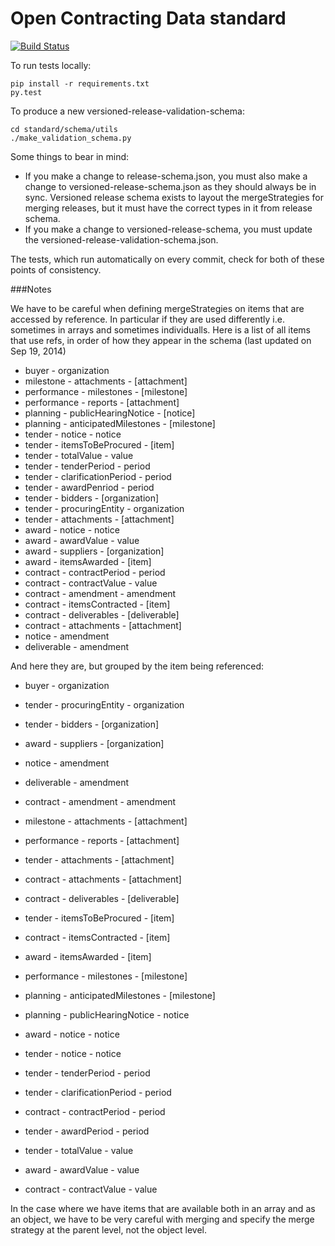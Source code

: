 Open Contracting Data standard
==============================

[![Build Status](https://travis-ci.org/open-contracting/standard.svg?branch=master)](https://travis-ci.org/open-contracting/standard)

To run tests locally:

````
pip install -r requirements.txt
py.test
````

To produce a new versioned-release-validation-schema:

````
cd standard/schema/utils
./make_validation_schema.py
````

Some things to bear in mind:

* If you make a change to release-schema.json, you must also make a change to
  versioned-release-schema.json as they should always be in sync. Versioned
release schema exists to layout the mergeStrategies for merging releases, but
it must have the correct types in it from release schema.
* If you make a change to versioned-release-schema, you must update the
  versioned-release-validation-schema.json.

The tests, which run automatically on every commit, check for both of these
points of consistency.

###Notes

We have to be careful when defining mergeStrategies on items that are accessed
by reference. In particular if they are used differently i.e. sometimes in
arrays and sometimes individualls. Here is a list of all items that use refs,
in order of how they appear in the schema (last updated on Sep 19, 2014)

*  buyer - organization
*  milestone - attachments - [attachment]
*  performance - milestones - [milestone]
*  performance - reports - [attachment]
*  planning - publicHearingNotice - [notice]
*  planning - anticipatedMilestones - [milestone]
*  tender - notice - notice
*  tender - itemsToBeProcured - [item]
*  tender - totalValue - value
*  tender - tenderPeriod - period
*  tender - clarificationPeriod - period
*  tender - awardPenriod - period
*  tender - bidders - [organization]
*  tender - procuringEntity - organization
*  tender - attachments - [attachment]
*  award - notice - notice
*  award - awardValue - value
*  award - suppliers - [organization]
*  award - itemsAwarded - [item]
*  contract - contractPeriod - period
*  contract - contractValue - value
*  contract - amendment - amendment
*  contract - itemsContracted - [item]
*  contract - deliverables - [deliverable]
*  contract - attachments - [attachment]
*  notice - amendment
*  deliverable - amendment

And here they are, but grouped by the item being referenced:

*  buyer - organization
*  tender - procuringEntity - organization
*  tender - bidders - [organization]
*  award - suppliers - [organization]

*  notice - amendment
*  deliverable - amendment
*  contract - amendment - amendment

*  milestone - attachments - [attachment]
*  performance - reports - [attachment]
*  tender - attachments - [attachment]
*  contract - attachments - [attachment]

*  contract - deliverables - [deliverable]

*  tender - itemsToBeProcured - [item]
*  contract - itemsContracted - [item]
*  award - itemsAwarded - [item]

*  performance - milestones - [milestone]
*  planning - anticipatedMilestones - [milestone]

*  planning - publicHearingNotice - notice
*  award - notice - notice
*  tender - notice - notice

*  tender - tenderPeriod - period
*  tender - clarificationPeriod - period
*  contract - contractPeriod - period
*  tender - awardPeriod - period

*  tender - totalValue - value
*  award - awardValue - value
*  contract - contractValue - value

In the case where we have items that are available both in an array and as an
object, we have to be very careful with merging and specify the merge strategy
at the parent level, not the object level.

